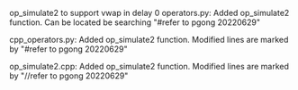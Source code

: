 op_simulate2 to support vwap in delay 0
operators.py:
    Added op_simulate2 function. Can be located be searching "#refer to pgong 20220629"

cpp_operators.py:
    Added op_simulate2 function. Modified lines are marked by "#refer to pgong 20220629"

op_simulate2.cpp:
    Added op_simulate2 function. Modified lines are marked by "//refer to pgong 20220629"